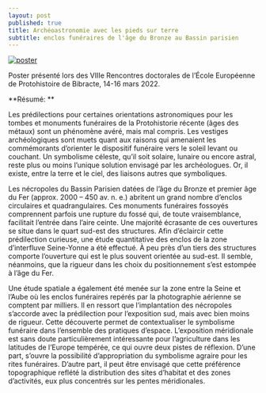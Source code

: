 ```yaml
---
layout: post
published: true
title: Archéoastronomie avec les pieds sur terre
subtitle: enclos funéraires de l'âge du Bronze au Bassin parisien
---
```

[![poster]({{site.baseurl}}/figures/poster_Bibracte.png)]({{site.baseurl}}/figures/poster_Bibracte.png)

Poster présenté lors des VIIIe Rencontres doctorales de l’École Européenne de Protohistoire de Bibracte, 14-16 mars 2022.

**Résumé: **

Les prédilections pour certaines orientations astronomiques pour les tombes et monuments funéraires de la Protohistorie récente (âges des métaux) sont un phénomène avéré, mais mal compris. Les vestiges archéologiques sont muets quant aux raisons qui amenaient les commémorants d’orienter le dispositif funéraire vers le soleil levant ou couchant. Un symbolisme céleste, qu’il soit solaire, lunaire ou encore astral, reste plus ou moins l’unique solution envisagé par les archéologues. Or, il existe, entre la terre et le ciel, des liaisons autres que symboliques.   

Les nécropoles du Bassin Parisien datées de l’âge du Bronze et premier âge du Fer (approx. 2000 – 450 av. n. e.) abritent un grand nombre d’enclos circulaires et quadrangulaires. Ces monuments funéraires fossoyés comprennent parfois une rupture du fossé qui, de toute vraisemblance, facilitait l’entrée dans l’aire ceinte. Une majorité écrasante de ces ouvertures se situe dans le quart sud-est des structures. Afin d’éclaircir cette prédilection curieuse, une étude quantitative des enclos de la zone d’interfluve Seine-Yonne a été effectué. À peu près d’un tiers des structures comporte l’ouverture qui est le plus souvent orientée au sud-est. Il semble, néanmoins, que la rigueur dans les choix du positionnement s’est estompée à l’âge du Fer. 

Une étude spatiale a également été menée sur la zone entre la Seine et l’Aube où les enclos funéraires repérés par la photographie aérienne se comptent par milliers. Il en ressort que l’implantation des nécropoles s’accorde avec la prédilection pour l’exposition sud, mais avec bien moins de rigueur. Cette découverte permet de contextualiser le symbolisme funéraire dans l’ensemble des pratiques d’espace. L’exposition méridionale est sans doute particulièrement intéressante pour l’agriculture dans les latitudes de l’Europe tempérée, ce qui ouvre deux pistes de réflexion. D’une part, s’ouvre la possibilité d’appropriation du symbolisme agraire pour les rites funéraires. D’autre part, il peut être envisagé que cette préférence topographique reflété la distribution des sites d’habitat et des zones d’activités, eux plus concentrés sur les pentes méridionales. 
